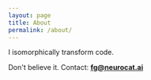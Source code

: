 ```yaml
---
layout: page
title: About
permalink: /about/
---
```

I isomorphically transform code.

Don't believe it. Contact: **fg@neurocat.ai**
